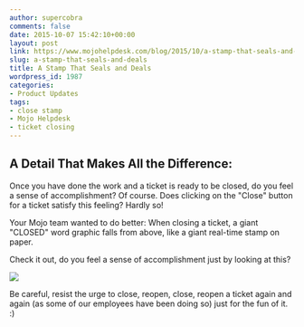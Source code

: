```yaml
---
author: supercobra
comments: false
date: 2015-10-07 15:42:10+00:00
layout: post
link: https://www.mojohelpdesk.com/blog/2015/10/a-stamp-that-seals-and-deals/
slug: a-stamp-that-seals-and-deals
title: A Stamp That Seals and Deals
wordpress_id: 1987
categories:
- Product Updates
tags:
- close stamp
- Mojo Helpdesk
- ticket closing
---
```


## A Detail That Makes All the Difference:


Once you have done the work and a ticket is ready to be closed, do you feel a sense of accomplishment? Of course. Does clicking on the "Close" button for a ticket satisfy this feeling? Hardly so!

Your Mojo team wanted to do better: When closing a ticket, a giant "CLOSED" word graphic falls from above, like a giant real-time stamp on paper.

Check it out, do you feel a sense of accomplishment just by looking at this?

![](http://i.imgur.com/rfmEt11.gif)



Be careful, resist the urge to close, reopen, close, reopen a ticket again and again (as some of our employees have been doing so) just for the fun of it. :)
